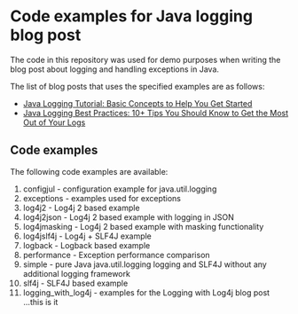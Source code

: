# Code examples for Java logging blog post

The code in this repository was used for demo purposes when writing the blog post about logging and handling exceptions in Java. 

The list of blog posts that uses the specified examples are as follows:
 * [Java Logging Tutorial: Basic Concepts to Help You Get Started](https://sematext.com/blog/java-logging/)
 * [Java Logging Best Practices: 10+ Tips You Should Know to Get the Most Out of Your Logs](https://sematext.com/blog/java-logging-best-practices/)

## Code examples
 
The following code examples are available:

  1. configjul - configuration example for java.util.logging 
  2. exceptions - examples used for exceptions
  3. log4j2 - Log4j 2 based example
  4. log4j2json - Log4j 2 based example with logging in JSON
  5. log4jmasking - Log4j 2 based example with masking functionality
  6. log4jslf4j - Log4j + SLF4J example
  7. logback - Logback based example
  8. performance - Exception performance comparison
  9. simple - pure Java java.util.logging logging and SLF4J without any additional logging framework
  10. slf4j - SLF4J based example
  11. logging_with_log4j - examples for the Logging with Log4j blog post ...this is it
